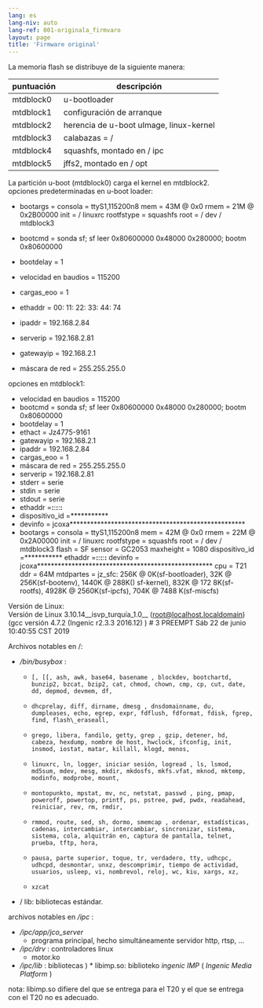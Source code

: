 ```yaml
---
lang: es
lang-niv: auto
lang-ref: 001-originala_firmvaro
layout: page
title: 'Firmware original'
---
```


La memoria flash se distribuye de la siguiente manera:

puntuación | descripción |
--- | --- |
mtdblock0 | u-bootloader |
mtdblock1 | configuración de arranque |
mtdblock2 | herencia de u-boot uImage, linux-kernel |
mtdblock3 | calabazas = / |
mtdblock4 | squashfs, montado en / ipc |
mtdblock5 | jffs2, montado en / opt |

La partición u-boot (mtdblock0) carga el kernel en mtdblock2.  
opciones predeterminadas en u-boot loader:  
* bootargs = consola = ttyS1,115200n8 mem = 43M @ 0x0 rmem = 21M @ 0x2B00000 init = / linuxrc rootfstype = squashfs root = / dev / mtdblock3


* bootcmd = sonda sf; sf leer 0x80600000 0x48000 0x280000; bootm 0x80600000


* bootdelay = 1


* velocidad en baudios = 115200


* cargas\_eoo = 1


* ethaddr = 00: 11: 22: 33: 44: 74


* ipaddr = 192.168.2.84


* serverip = 192.168.2.81


* gatewayip = 192.168.2.1


* máscara de red = 255.255.255.0



opciones en mtdblock1:
* velocidad en baudios = 115200
* bootcmd = sonda sf; sf leer 0x80600000 0x48000 0x280000; bootm 0x80600000
* bootdelay = 1
* ethact = Jz4775-9161
* gatewayip = 192.168.2.1
* ipaddr = 192.168.2.84
* cargas\_eoo = 1
* máscara de red = 255.255.255.0
* serverip = 192.168.2.81
* stderr = serie
* stdin = serie
* stdout = serie
* ethaddr =**:**:**:**:**:**
* dispositivo\_id =***********
* devinfo = jcoxa***************************************************
* bootargs = consola = ttyS1,115200n8 mem = 42M @ 0x0 rmem = 22M @ 0x2A00000 init = / linuxrc rootfstype = squashfs root = / dev / mtdblock3 flash = SF sensor = GC2053 maxheight = 1080 dispositivo\_id =*********** ethaddr =**:**:**:**:**:** devinfo = jcoxa*************************************************** cpu = T21 ddr = 64M mtdpartes = jz\_sfc: 256K @ 0K(sf-bootloader), 32K @ 256K(sf-bootenv), 1440K @ 288K() sf-kernel), 832K @ 172 8K(sf-rootfs), 4928K @ 2560K(sf-ipcfs), 704K @ 7488 K(sf-miscfs)


Versión de Linux:  
Versión de Linux 3.10.14\_\_isvp\_turquía\_1.0\_\_ (root@localhost.localdomain) (gcc versión 4.7.2 (Ingenic r2.3.3 2016.12) ) # 3 PREEMPT Sáb 22 de junio 10:40:55 CST 2019


Archivos notables en /:
* _/bin/busybox_ : 
  *     [, [[, ash, awk, base64, basename , blockdev, bootchartd, bunzip2, bzcat, bzip2, cat, chmod, chown, cmp, cp, cut, date, dd, depmod, devmem, df,
  *     dhcprelay, diff, dirname, dmesg , dnsdomainname, du, dumpleases, echo, egrep, expr, fdflush, fdformat, fdisk, fgrep, find, flash\_eraseall,
  *     grego, libera, fandilo, getty, grep , gzip, detener, hd, cabeza, hexdump, nombre de host, hwclock, ifconfig, init, insmod, iostat, matar, killall, klogd, menos,
  *     linuxrc, ln, logger, iniciar sesión, logread , ls, lsmod, md5sum, mdev, mesg, mkdir, mkdosfs, mkfs.vfat, mknod, mktemp, modinfo, modprobe, mount,
  *     montopunkto, mpstat, mv, nc, netstat, passwd , ping, pmap, poweroff, powertop, printf, ps, pstree, pwd, pwdx, readahead, reiniciar, rev, rm, rmdir,
  *     rmmod, route, sed, sh, dormo, smemcap , ordenar, estadísticas, cadenas, intercambiar, intercambiar, sincronizar, sistema, sistema, cola, alquitrán en, captura de pantalla, telnet, prueba, tftp, hora,
  *     pausa, parte superior, toque, tr, verdadero, tty, udhcpc, udhcpd, desmontar, unxz, descomprimir, tiempo de actividad, usuarios, usleep, vi, nombrevol, reloj, wc, kiu, xargs, xz,
  *     xzcat

* / lib: bibliotecas estándar.



archivos notables en _/ipc_ :
* _/ipc/app/jco\_server_
  * programa principal, hecho simultáneamente servidor http, rtsp, ...
* _/ipc/drv_ : controladores linux
  * motor.ko
* _/ipc/lib_ : bibliotecas
)  * libimp.so: biblioteko _ingenic_ _IMP_ ( _Ingenic Media Platform_ )


nota: libimp.so difiere del que se entrega para el T20 y el que se entrega con el T20 no es adecuado.
